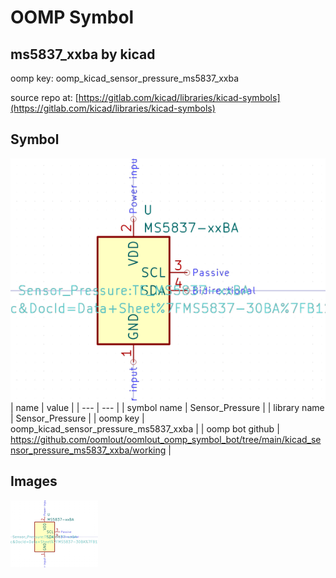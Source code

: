 # OOMP Symbol  
## ms5837_xxba  by kicad  
  
oomp key: oomp_kicad_sensor_pressure_ms5837_xxba  
  
source repo at: [https://gitlab.com/kicad/libraries/kicad-symbols](https://gitlab.com/kicad/libraries/kicad-symbols)  
## Symbol  
  
[![working.png](working_600.png)](working.png)  
| name | value | 
| --- | --- | 
| symbol name | Sensor_Pressure | 
| library name | Sensor_Pressure | 
| oomp key | oomp_kicad_sensor_pressure_ms5837_xxba | 
| oomp bot github | https://github.com/oomlout/oomlout_oomp_symbol_bot/tree/main/kicad_sensor_pressure_ms5837_xxba/working | 
## Images  
  
[![working.png](working_140.png)](working.png)  
